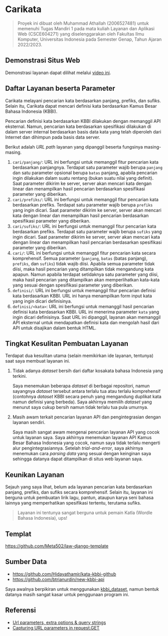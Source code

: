 # Carikata

> Proyek ini dibuat oleh Muhammad Athallah (2006527481) untuk memenuhi Tugas Mandiri 1 pada mata kuliah Layanan dan Aplikasi Web (CSCE604271) yang diselenggarakan oleh Fakultas Ilmu Komputer, Universitas Indonesia pada Semester Genap, Tahun Ajaran 2022/2023.

## Demonstrasi Situs Web

Demonstrasi layanan dapat dilihat melalui [video ini](https://univindonesia-my.sharepoint.com/:v:/g/personal/muhammad_athallah01_office_ui_ac_id/EZCiWrmpexhPn1E2b16l8kMBE-RwLyRdkNr7ZGn2P94Yew?e=PuwqLb).

## Daftar Layanan beserta Parameter

Carikata melayani pencarian kata berdasarkan panjang, prefiks, dan sufiks. Selain itu, Carikata dapat mencari definisi kata berdasarkan Kamus Besar Bahasa Indonesia (KBBI).

Pencarian definisi kata berdasarkan KBBI dilakukan dengan memanggil API eksternal. Namun, pencarian kata berdasarkan spesifikasi dilakukan di dalam server internal berdasarkan basis data kata yang telah diperoleh dari Internet dan dihimpun pada basis data server.

Berikut adalah *URL path* layanan yang dipanggil beserta fungsinya masing-masing.

1. `cari/panjang/`: URL ini berfungsi untuk memanggil fitur pencarian kata berdasarkan panjangnya. Terdapat satu parameter wajib berupa `panjang` dan satu parameter opsional berupa `batas` panjang, apabila pencarian ingin dilakukan dalam suatu rentang (bukan suatu nilai yang definit). Saat parameter dikirim ke server, server akan mencari kata dengan linear dan menampilkan hasil pencarian berdasarkan spesifikasi parameter yang diberikan.
2. `cari/prefiks/`: URL ini berfungsi untuk memanggil fitur pencarian kata berdasarkan prefiks. Terdapat satu parameter wajib berupa `prefiks` yang ingin dicari. Saat parameter dikirim ke server, server akan mencari kata dengan linear dan menampilkan hasil pencarian berdasarkan spesifikasi parameter yang diberikan.
3. `cari/sufiks/`: URL ini berfungsi untuk memanggil fitur pencarian kata berdasarkan prefiks. Terdapat satu parameter wajib berupa `sufiks` yang ingin dicari. Saat parameter dikirim ke server, server akan mencari kata dengan linear dan menampilkan hasil pencarian berdasarkan spesifikasi parameter yang diberikan.
4. `cari/`: URL ini berfungsi untuk memanggil fitur pencarian kata secara komprehensif. Semua parameter (`panjang`, `batas` (batas panjang), `prefiks`, dan `sufiks`) tidak wajib diisi. Apabila semua parameter tidak diisi, maka hasil pencarian yang ditampilkan tidak mengandung kata apapun. Namun apabila terdapat setidaknya satu parameter yang diisi, maka hasil pencarian yang ditampilkan akan memperlihatkan kata-kata yang sesuai dengan spesifikasi parameter yang diberikan.
5. `definisi/`: URL ini berfungsi untuk memanggil fitur pencarian definisi kata berdasarkan KBBI. URL ini hanya menampilkan form input kata yang ingin dicari definisinya.
6. `definisi/<kata>`: URL ini berfungsi untuk memanggil hasil pencarian definisi kata berdasarkan KBBI. URL ini menerima parameter `kata` yang ingin dicari definisinya. Saat URL ini dipanggil, layanan akan memanggil API eksternal untuk mendapatkan definisi kata dan mengolah hasil dari API untuk disajikan dalam bentuk HTML.

## Tingkat Kesulitan Pembuatan Layanan

Terdapat dua kesulitan utama (selain memikirkan ide layanan, tentunya) saat saya membuat layanan ini.

1. Tidak adanya *dataset* bersih dari daftar kosakata bahasa Indonesia yang terkini.

    Saya menemukan beberapa *dataset* di berbagai repositori, namun sayangnya *dataset* tersebut antara terlalu tua atau terlalu komprehensif (contohnya *dataset* KBBI secara penuh yang mengandung duplikat kata namun definisi yang berbeda). Saya akhirnya memilih *dataset* yang menurut saya cukup bersih namun tidak terlalu tua pula umurnya.

2. Masih awam terkait pencarian layanan API dan pengintegrasian dengan layanan sendiri.

    Saya masih sangat awam mengenai pencarian layanan API yang cocok untuk layanan saya. Saya akhirnya menemukan layanan API Kamus Besar Bahasa Indonesia yang cocok, namun saya tidak terlalu mengerti alur pengintegrasiannya. Setelah *trial-and-error*, saya akhirnya menemukan cara *parsing data* yang sesuai dengan keinginan saya sehingga datanya dapat ditampilkan di situs web layanan saya.

## Keunikan Layanan

Sejauh yang saya lihat, belum ada layanan pencarian kata berdasarkan panjang, prefiks, dan sufiks secara komprehensif. Selain itu, layanan ini berguna untuk pembuatan lirik lagu, pantun, ataupun karya seni bahasa lainnya yang memperhatikan spesifikasi tertentu, terutama sufiks.

> Layanan ini tentunya sangat berguna untuk pemain Katla (Wordle Bahasa Indonesia), ups!

## Templat

<https://github.com/Meta502/law-django-template>

## Sumber Data

- <https://github.com/Hidayathamir/kata-kbbi-github>
- <https://github.com/btrianurdin/new-kbbi-api>

Saya awalnya berpikiran untuk menggunakan [kbbi_dataset](https://github.com/fdciabdul/kbbi_dataset), namun bentuk datanya masih sangat kasar untuk penggunaan program ini.

## Referensi

- [Url parameters, extra options & query strings](https://www.webforefront.com/django/accessurlparamstemplates.html)
- [Capturing URL parameters in request.GET](https://stackoverflow.com/a/50714430)
